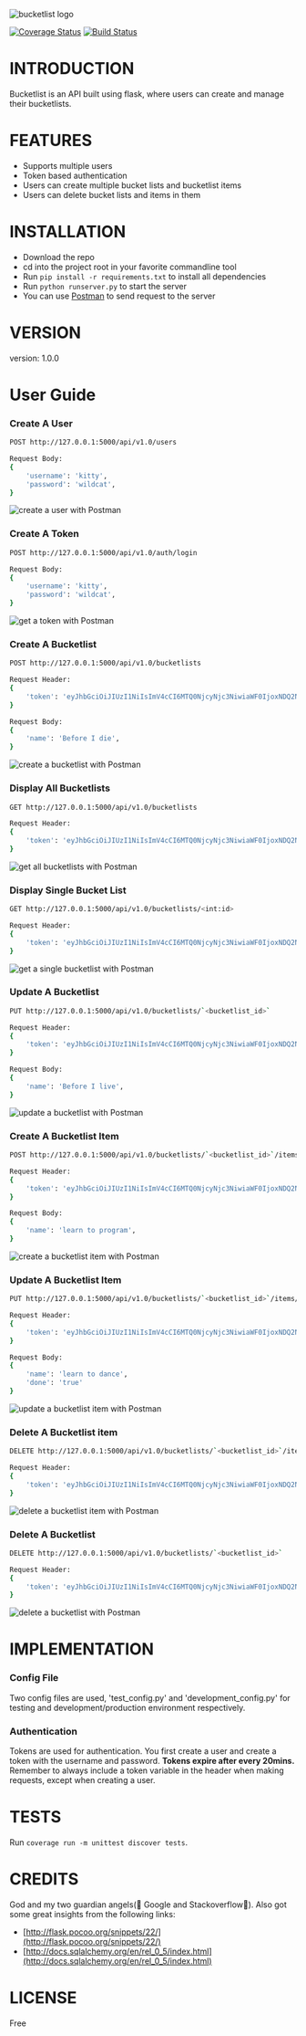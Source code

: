 ![bucketlist logo](http://s27.postimg.org/fdhwsdoqr/Bucket_List_logo.png) 

[![Coverage Status](https://coveralls.io/repos/andela-tadesanya/bucketlist/badge.svg?branch=master&service=github)](https://coveralls.io/github/andela-tadesanya/bucketlist?branch=master) [![Build Status](https://travis-ci.org/andela-tadesanya/bucketlist.svg?branch=master)](https://travis-ci.org/andela-tadesanya/bucketlist)
# INTRODUCTION
Bucketlist is an API built using flask, where users can create and manage their bucketlists.

# FEATURES
- Supports multiple users
- Token based authentication
- Users can create multiple bucket lists and bucketlist items
- Users can delete bucket lists and items in them

# INSTALLATION
- Download the repo
- cd into the project root in your favorite commandline tool
- Run `pip install -r requirements.txt` to install all dependencies
- Run `python runserver.py` to start the server
- You can use [Postman](https://chrome.google.com/webstore/detail/postman/fhbjgbiflinjbdggehcddcbncdddomop?hl=en) to send request to the server

# VERSION
version: 1.0.0

# User Guide
### Create A User
```bash
POST http://127.0.0.1:5000/api/v1.0/users

Request Body:
{
    'username': 'kitty',
    'password': 'wildcat',
}
```

![create a user with Postman](https://gyazo.com/048a496936c0da43e46543ff85d43dba.gif)

### Create A Token
```bash
POST http://127.0.0.1:5000/api/v1.0/auth/login

Request Body:
{
    'username': 'kitty',
    'password': 'wildcat',
}
```
![get a token with Postman](https://gyazo.com/d23c8293f95e2207a870cd6405012cf5.gif)

### Create A Bucketlist
```bash
POST http://127.0.0.1:5000/api/v1.0/bucketlists

Request Header:
{
    'token': 'eyJhbGciOiJIUzI1NiIsImV4cCI6MTQ0NjcyNjc3NiwiaWF0IjoxNDQ2NzI1NTc2fQ.eyJpZCI6MX0.uN8pUuUAhixYkmbNISsk5ruBZf6N6oSPd66K_c8dSvo'
}

Request Body:
{
    'name': 'Before I die',
}
```

![create a bucketlist with Postman](https://gyazo.com/fe71f081a020a9f8cd222e0242a7848c.gif)

### Display All Bucketlists
```bash
GET http://127.0.0.1:5000/api/v1.0/bucketlists

Request Header:
{
    'token': 'eyJhbGciOiJIUzI1NiIsImV4cCI6MTQ0NjcyNjc3NiwiaWF0IjoxNDQ2NzI1NTc2fQ.eyJpZCI6MX0.uN8pUuUAhixYkmbNISsk5ruBZf6N6oSPd66K_c8dSvo'
}
```

![get all bucketlists with Postman](https://gyazo.com/342f0f3e927e3926e5675f2a533f6458.gif)

### Display Single Bucket List
```bash
GET http://127.0.0.1:5000/api/v1.0/bucketlists/<int:id>

Request Header:
{
    'token': 'eyJhbGciOiJIUzI1NiIsImV4cCI6MTQ0NjcyNjc3NiwiaWF0IjoxNDQ2NzI1NTc2fQ.eyJpZCI6MX0.uN8pUuUAhixYkmbNISsk5ruBZf6N6oSPd66K_c8dSvo'
}
```

![get a single bucketlist with Postman](https://gyazo.com/64dc9747140723a72577656e87b14c9d.gif)

### Update A Bucketlist
```bash
PUT http://127.0.0.1:5000/api/v1.0/bucketlists/`<bucketlist_id>`

Request Header:
{
    'token': 'eyJhbGciOiJIUzI1NiIsImV4cCI6MTQ0NjcyNjc3NiwiaWF0IjoxNDQ2NzI1NTc2fQ.eyJpZCI6MX0.uN8pUuUAhixYkmbNISsk5ruBZf6N6oSPd66K_c8dSvo'
}

Request Body:
{
    'name': 'Before I live',
}
```

![update a bucketlist with Postman](https://gyazo.com/b07ef55c62e2dd79e3ede469c7529ae4.gif)

### Create A Bucketlist Item
```bash
POST http://127.0.0.1:5000/api/v1.0/bucketlists/`<bucketlist_id>`/items

Request Header:
{
    'token': 'eyJhbGciOiJIUzI1NiIsImV4cCI6MTQ0NjcyNjc3NiwiaWF0IjoxNDQ2NzI1NTc2fQ.eyJpZCI6MX0.uN8pUuUAhixYkmbNISsk5ruBZf6N6oSPd66K_c8dSvo'
}

Request Body:
{
    'name': 'learn to program',
}
```

![create a bucketlist item with Postman](https://gyazo.com/009343bfa16ff9ce72b4e08d51b732e9.gif)

### Update A Bucketlist Item
```bash
PUT http://127.0.0.1:5000/api/v1.0/bucketlists/`<bucketlist_id>`/items/`<bucketlist_item_id>`

Request Header:
{
    'token': 'eyJhbGciOiJIUzI1NiIsImV4cCI6MTQ0NjcyNjc3NiwiaWF0IjoxNDQ2NzI1NTc2fQ.eyJpZCI6MX0.uN8pUuUAhixYkmbNISsk5ruBZf6N6oSPd66K_c8dSvo'
}

Request Body:
{
    'name': 'learn to dance',
    'done': 'true'
}
```

![update a bucketlist item with Postman](https://gyazo.com/71967a8ba3827113b10309f1e64a5db1.gif)

### Delete A Bucketlist item
```bash
DELETE http://127.0.0.1:5000/api/v1.0/bucketlists/`<bucketlist_id>`/items/`<bucketlist_item_id>`

Request Header:
{
    'token': 'eyJhbGciOiJIUzI1NiIsImV4cCI6MTQ0NjcyNjc3NiwiaWF0IjoxNDQ2NzI1NTc2fQ.eyJpZCI6MX0.uN8pUuUAhixYkmbNISsk5ruBZf6N6oSPd66K_c8dSvo'
}
```

![delete a bucketlist item with Postman](https://gyazo.com/703bdf0856a763cff16448a43306b1a7.gif)

### Delete A Bucketlist
```bash
DELETE http://127.0.0.1:5000/api/v1.0/bucketlists/`<bucketlist_id>`

Request Header:
{
    'token': 'eyJhbGciOiJIUzI1NiIsImV4cCI6MTQ0NjcyNjc3NiwiaWF0IjoxNDQ2NzI1NTc2fQ.eyJpZCI6MX0.uN8pUuUAhixYkmbNISsk5ruBZf6N6oSPd66K_c8dSvo'
}
```

![delete a bucketlist with Postman](https://gyazo.com/eae1197f708243dcc01b7036f9e90be3.gif)


# IMPLEMENTATION

### Config File
Two config files are used, 'test_config.py' and 'development_config.py' for testing and development/production environment respectively.

### Authentication
Tokens are used for authentication. You first create a user and create a token with the username and password. **Tokens expire after every 20mins.** Remember to always include a token variable in the header when making requests, except when creating a user.


# TESTS
Run `coverage run -m unittest discover tests`. 


# CREDITS
God and my two guardian angels(:angel: Google and Stackoverflow:angel:).
Also got some great insights from the following links:

- [http://flask.pocoo.org/snippets/22/](http://flask.pocoo.org/snippets/22/)
- [http://docs.sqlalchemy.org/en/rel_0_5/index.html](http://docs.sqlalchemy.org/en/rel_0_5/index.html)

# LICENSE
Free

